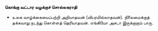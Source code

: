 **கொங்கு வட்டார வழக்குச் சொல்லகராதி**
- உலக வாழ்க்கையைப்பற்றி அறியாதவன் (விபரமில்லாதவன்). நிலைமைக்குத் தக்கவாறு நடந்து கொள்ளத் தெரியாதவன். எங்கியோ அசடா இருக்குறாம் பாரு.

